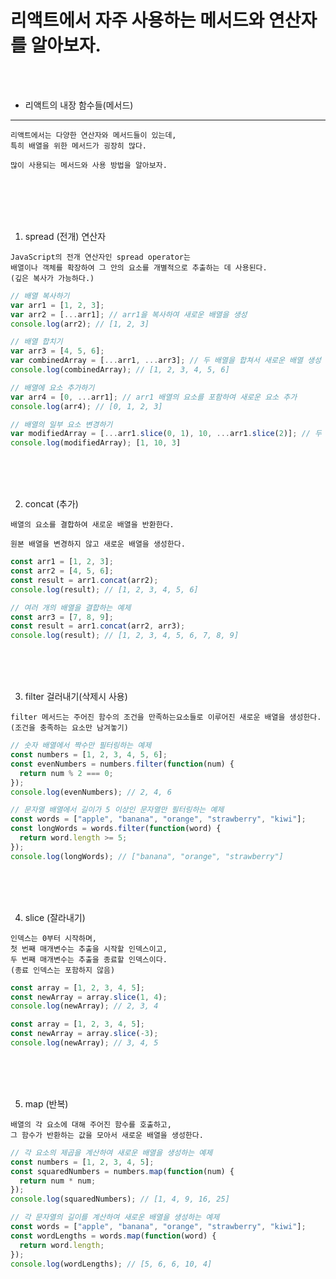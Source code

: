 # 리액트에서 자주 사용하는 메서드와 연산자를 알아보자.

<br />
<br />

* 리액트의 내장 함수들(메서드)
---

```
리액트에서는 다양한 연산자와 메서드들이 있는데, 
특히 배열을 위한 메서드가 굉장히 많다.

많이 사용되는 메서드와 사용 방법을 알아보자.
```

<br />
<br />
<br />
<br />

1. spread (전개) 연산자

```
JavaScript의 전개 연산자인 spread operator는
배열이나 객체를 확장하여 그 안의 요소를 개별적으로 추출하는 데 사용된다.
(깊은 복사가 가능하다.)
```

```javascript
// 배열 복사하기
var arr1 = [1, 2, 3];
var arr2 = [...arr1]; // arr1을 복사하여 새로운 배열을 생성
console.log(arr2); // [1, 2, 3]

// 배열 합치기
var arr3 = [4, 5, 6];
var combinedArray = [...arr1, ...arr3]; // 두 배열을 합쳐서 새로운 배열 생성
console.log(combinedArray); // [1, 2, 3, 4, 5, 6]

// 배열에 요소 추가하기
var arr4 = [0, ...arr1]; // arr1 배열의 요소를 포함하여 새로운 요소 추가
console.log(arr4); // [0, 1, 2, 3]

// 배열의 일부 요소 변경하기
var modifiedArray = [...arr1.slice(0, 1), 10, ...arr1.slice(2)]; // 두 번째 요소를 변경하여 새로운 배열 생성 
console.log(modifiedArray); [1, 10, 3]
```

<br />
<br />
<br />

2. concat (추가)

```
배열의 요소를 결합하여 새로운 배열을 반환한다.

원본 배열을 변경하지 않고 새로운 배열을 생성한다.
```

```javascript
const arr1 = [1, 2, 3];
const arr2 = [4, 5, 6];
const result = arr1.concat(arr2);
console.log(result); // [1, 2, 3, 4, 5, 6]

// 여러 개의 배열을 결합하는 예제
const arr3 = [7, 8, 9];
const result = arr1.concat(arr2, arr3);
console.log(result); // [1, 2, 3, 4, 5, 6, 7, 8, 9]
```

<br />
<br />
<br />

3. filter 걸러내기(삭제시 사용)

```
filter 메서드는 주어진 함수의 조건을 만족하는요소들로 이루어진 새로운 배열을 생성한다.
(조건을 충족하는 요소만 남겨놓기)
```

```javascript
// 숫자 배열에서 짝수만 필터링하는 예제
const numbers = [1, 2, 3, 4, 5, 6];
const evenNumbers = numbers.filter(function(num) {
  return num % 2 === 0;
});
console.log(evenNumbers); // 2, 4, 6

// 문자열 배열에서 길이가 5 이상인 문자열만 필터링하는 예제
const words = ["apple", "banana", "orange", "strawberry", "kiwi"];
const longWords = words.filter(function(word) {
  return word.length >= 5;
});
console.log(longWords); // ["banana", "orange", "strawberry"]
```

<br />
<br />
<br />

4. slice (잘라내기)

```
인덱스는 0부터 시작하며,
첫 번째 매개변수는 추출을 시작할 인덱스이고,
두 번째 매개변수는 추출을 종료할 인덱스이다.
(종료 인덱스는 포함하지 않음)
```

```javascript
const array = [1, 2, 3, 4, 5];
const newArray = array.slice(1, 4);
console.log(newArray); // 2, 3, 4

const array = [1, 2, 3, 4, 5];
const newArray = array.slice(-3);
console.log(newArray); // 3, 4, 5
```

<br />
<br />
<br />

5. map (반복)

```
배열의 각 요소에 대해 주어진 함수를 호출하고,
그 함수가 반환하는 값을 모아서 새로운 배열을 생성한다.
```

```javascript
// 각 요소의 제곱을 계산하여 새로운 배열을 생성하는 예제
const numbers = [1, 2, 3, 4, 5];
const squaredNumbers = numbers.map(function(num) {
  return num * num;
});
console.log(squaredNumbers); // [1, 4, 9, 16, 25]

// 각 문자열의 길이를 계산하여 새로운 배열을 생성하는 예제
const words = ["apple", "banana", "orange", "strawberry", "kiwi"];
const wordLengths = words.map(function(word) {
  return word.length;
});
console.log(wordLengths); // [5, 6, 6, 10, 4]
```
